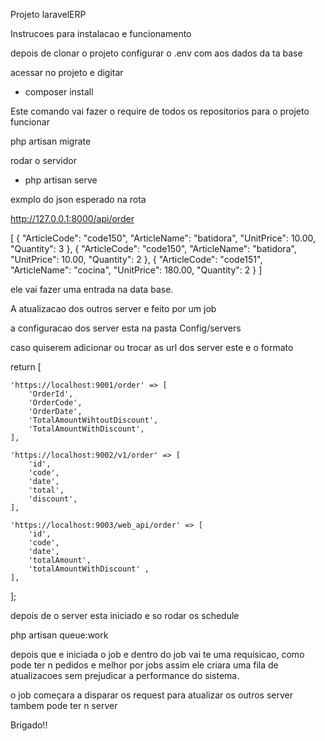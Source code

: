 Projeto laravelERP

Instrucoes para instalacao e funcionamento


depois de clonar o projeto
configurar o .env com aos dados da ta base

acessar no projeto e digitar

- composer install

Este comando vai fazer o require de todos os repositorios para o projeto funcionar

php artisan migrate

rodar o servidor
- php artisan serve

exmplo do json esperado na rota

http://127.0.0.1:8000/api/order

[
    {
	"ArticleCode": "code150",
	"ArticleName": "batidora",
	"UnitPrice":   10.00,
	"Quantity":    3
    },
    {
	"ArticleCode": "code150",
	"ArticleName": "batidora",
	"UnitPrice":   10.00,
	"Quantity":    2
    },
    {
	"ArticleCode": "code151",
	"ArticleName": "cocina",
	"UnitPrice":   180.00,
	"Quantity":    2
    }
]

ele vai fazer uma entrada na data base.

A atualizacao dos outros server e feito por um job

a configuracao dos server esta na pasta Config/servers

caso quiserem adicionar ou trocar as url dos server este e o formato

return [
    
    'https://localhost:9001/order' => [
        'OrderId',                       
        'OrderCode',                     
        'OrderDate',                     
        'TotalAmountWihtoutDiscount',    
        'TotalAmountWithDiscount',       
    ],

    'https://localhost:9002/v1/order' => [
        'id',
        'code',
        'date',
        'total',
        'discount',
    ],

    'https://localhost:9003/web_api/order' => [
        'id',
        'code',
        'date',
        'totalAmount',
        'totalAmountWithDiscount' ,
    ],

];

depois de o server esta iniciado e so rodar os schedule

php artisan queue:work

depois que e iniciada o job e dentro do job vai te uma requisicao, como pode ter n pedidos e melhor por jobs assim ele criara uma fila de atualizacoes sem prejudicar a performance do sistema.

o job começara a disparar os request para atualizar os outros server tambem pode ter n server

Brigado!!


